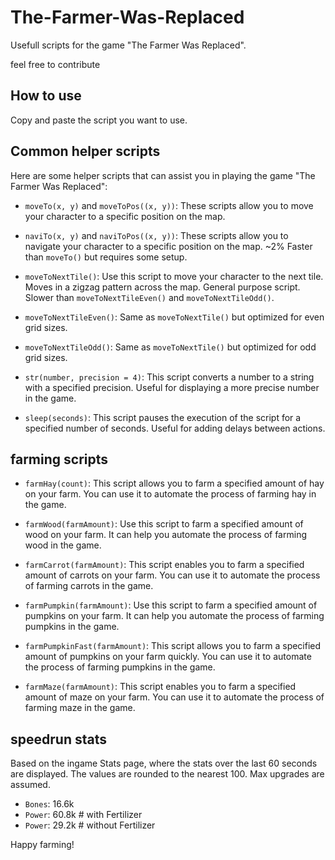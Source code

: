 # The-Farmer-Was-Replaced
Usefull scripts for the game "The Farmer Was Replaced".

feel free to contribute

## How to use
Copy and paste the script you want to use.

## Common helper scripts
Here are some helper scripts that can assist you in playing the game "The Farmer Was Replaced":

- `moveTo(x, y)` and `moveToPos((x, y))`: These scripts allow you to move your character to a specific position on the map.

- `naviTo(x, y)` and `naviToPos((x, y))`: These scripts allow you to navigate your character to a specific position on the map. ~2% Faster than `moveTo()` but requires some setup.

- `moveToNextTile()`: Use this script to move your character to the next tile. Moves in a zigzag pattern across the map. General purpose script. Slower than `moveToNextTileEven()` and `moveToNextTileOdd()`.
- `moveToNextTileEven()`: Same as `moveToNextTile()` but optimized for even grid sizes.
- `moveToNextTileOdd()`: Same as `moveToNextTile()` but optimized for odd grid sizes.

- `str(number, precision = 4)`: This script converts a number to a string with a specified precision. Useful for displaying a more precise number in the game.

- `sleep(seconds)`: This script pauses the execution of the script for a specified number of seconds. Useful for adding delays between actions.

## farming scripts

- `farmHay(count)`: This script allows you to farm a specified amount of hay on your farm. You can use it to automate the process of farming hay in the game.

- `farmWood(farmAmount)`: Use this script to farm a specified amount of wood on your farm. It can help you automate the process of farming wood in the game.

- `farmCarrot(farmAmount)`: This script enables you to farm a specified amount of carrots on your farm. You can use it to automate the process of farming carrots in the game.

- `farmPumpkin(farmAmount)`: Use this script to farm a specified amount of pumpkins on your farm. It can help you automate the process of farming pumpkins in the game.

- `farmPumpkinFast(farmAmount)`: This script allows you to farm a specified amount of pumpkins on your farm quickly. You can use it to automate the process of farming pumpkins in the game.

- `farmMaze(farmAmount)`: This script enables you to farm a specified amount of maze on your farm. You can use it to automate the process of farming maze in the game.

## speedrun stats
Based on the ingame Stats page, where the stats over the last 60 seconds are displayed. The values are rounded to the nearest 100. Max upgrades are assumed.

- `Bones`: 16.6k
- `Power`: 60.8k # with Fertilizer
- `Power`: 29.2k # without Fertilizer



Happy farming!
